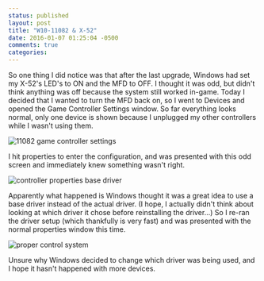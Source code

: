 ```yaml
---
status: published
layout: post
title: "W10-11082 & X-52"
date: 2016-01-07 01:25:04 -0500
comments: true
categories:
---
```


So one thing I did notice was that after the last upgrade, Windows had set my X-52's LED's to ON and the MFD to OFF. I thought it was odd, but didn't think anything was off because the system still worked in-game. Today I decided that I wanted to turn the MFD back on, so I went to Devices and opened the Game Controller Settings window. So far everything looks normal, only one device is shown because I unplugged my other controllers while I wasn't using them.

![11082 game controller settings](http://i.imgur.com/SVbX2kb.png)

I hit properties to enter the configuration, and was presented with this odd screen and immediately knew something wasn't right.

![controller properties base driver](http://i.imgur.com/rvwGbQb.png)

Apparently what happened is Windows thought it was a great idea to use a base driver instead of the actual driver. (I hope, I actually didn't think about looking at which driver it chose before reinstalling the driver...) So I re-ran the driver setup (which thankfully is very fast) and was presented with the normal properties window this time.

![proper control system](http://i.imgur.com/KkRfYpG.png)

Unsure why Windows decided to change which driver was being used, and I hope it hasn't happened with more devices.